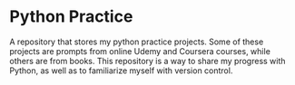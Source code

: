 # Python Practice
A repository that stores my python practice projects. 
Some of these projects are prompts from online Udemy and Coursera courses, while others are from books.
This repository is a way to share my progress with Python, as well as to familiarize myself with version control.
